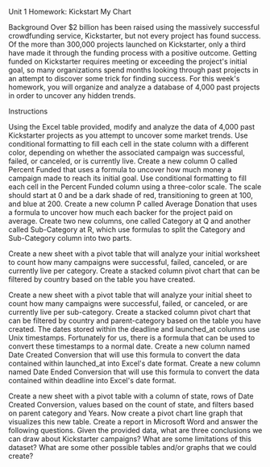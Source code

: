 Unit 1 Homework: Kickstart My Chart

Background
Over $2 billion has been raised using the massively successful crowdfunding service, Kickstarter, but not every project has found success. Of the more than 300,000 projects launched on Kickstarter, only a third have made it through the funding process with a positive outcome.
Getting funded on Kickstarter requires meeting or exceeding the project's initial goal, so many organizations spend months looking through past projects in an attempt to discover some trick for finding success. For this week's homework, you will organize and analyze a database of 4,000 past projects in order to uncover any hidden trends.

Instructions

Using the Excel table provided, modify and analyze the data of 4,000 past Kickstarter projects as you attempt to uncover some market trends.
Use conditional formatting to fill each cell in the state column with a different color, depending on whether the associated campaign was successful, failed, or canceled, or is currently live.
Create a new column O called Percent Funded that uses a formula to uncover how much money a campaign made to reach its initial goal.
Use conditional formatting to fill each cell in the Percent Funded column using a three-color scale. The scale should start at 0 and be a dark shade of red, transitioning to green at 100, and blue at 200.
Create a new column P called Average Donation that uses a formula to uncover how much each backer for the project paid on average.
Create two new columns, one called Category at Q and another called Sub-Category at R, which use formulas to split the Category and Sub-Category column into two parts.

Create a new sheet with a pivot table that will analyze your initial worksheet to count how many campaigns were successful, failed, canceled, or are currently live per category.
Create a stacked column pivot chart that can be filtered by country based on the table you have created.

Create a new sheet with a pivot table that will analyze your initial sheet to count how many campaigns were successful, failed, or canceled, or are currently live per sub-category.
Create a stacked column pivot chart that can be filtered by country and parent-category based on the table you have created.
The dates stored within the deadline and launched_at columns use Unix timestamps. Fortunately for us, there is a formula that can be used to convert these timestamps to a normal date.
Create a new column named Date Created Conversion that will use this formula to convert the data contained within launched_at into Excel's date format.
Create a new column named Date Ended Conversion that will use this formula to convert the data contained within deadline into Excel's date format.

Create a new sheet with a pivot table with a column of state, rows of Date Created Conversion, values based on the count of state, and filters based on parent category and Years.
Now create a pivot chart line graph that visualizes this new table.
Create a report in Microsoft Word and answer the following questions.
Given the provided data, what are three conclusions we can draw about Kickstarter campaigns?
What are some limitations of this dataset?
What are some other possible tables and/or graphs that we could create?
